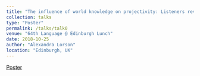 ```yaml
---
title: "The influence of world knowledge on projectivity: Listeners revise their gender stereotypes when processing presuppositions triggered by `stop'"
collection: talks
type: "Poster"
permalink: /talks/talk0
venue: "64th Language @ Edinburgh Lunch"
date: 2018-10-25
author: "Alexandra Lorson"
location: "Edinburgh, UK"
---
```


[Poster](http://alex-lorson.github.io/files/alex-lorson.github.io/files/main.pdf)
